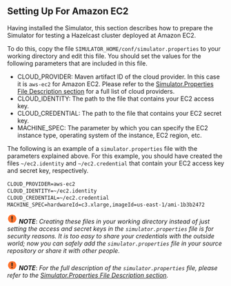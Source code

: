 

## Setting Up For Amazon EC2

Having installed the Simulator, this section describes how to prepare the Simulator for testing a Hazelcast cluster deployed at Amazon EC2. 

To do this, copy the file `SIMULATOR_HOME/conf/simulator.properties` to your working directory and edit this file. You should set the values for the following parameters that are included in this file.

- CLOUD_PROVIDER: Maven artifact ID of the cloud provider. In this case it is `aws-ec2` for Amazon EC2. Please refer to the [Simulator.Properties File Description section](#simulator-properties-file-description) for a full list of cloud providers.
- CLOUD_IDENTITY: The path to the file that contains your EC2 access key. 
- CLOUD_CREDENTIAL: The path to the file that contains your EC2 secret key. 
- MACHINE_SPEC: The parameter by which you can specify the EC2 instance type, operating system of the instance, EC2 region, etc. 

The following is an example of a `simulator.properties` file with the parameters explained above. For this example, you should have created the files `~/ec2.identity` and `~/ec2.credential` that contain your EC2 access key and secret key, respectively.

```
CLOUD_PROVIDER=aws-ec2
CLOUD_IDENTITY=~/ec2.identity
CLOUD_CREDENTIAL=~/ec2.credential
MACHINE_SPEC=hardwareId=c3.xlarge,imageId=us-east-1/ami-1b3b2472
``` 

![image](images/NoteSmall.jpg) ***NOTE***: *Creating these files in your working directory instead of just setting the access and secret keys in the `simulator.properties` file is for security reasons. It is too easy to share your credentials with the outside world; now you can safely add the `simulator.properties` file in your source repository or share it with other people.*

![image](images/NoteSmall.jpg) ***NOTE***: *For the full description of  the `simulator.properties` file, please refer to the [Simulator.Properties File Description section](#simulator-properties-file-description).*


